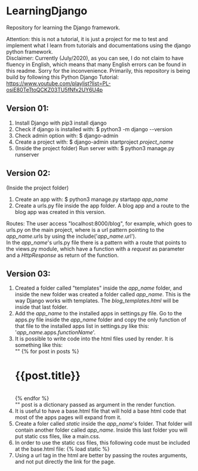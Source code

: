 # LearningDjango
Repository for learning the Django framework.

Attention: this is not a tutorial, it is just a project for me to test and implement what I learn from tutorials and documentations using the django python framework. <br>
Disclaimer: Currently (July/2020), as you can see, I do not claim to have fluency in English, which means that many English errors can be found in this readme. Sorry for the inconvenience.
Primarily, this repository is being build by following this Python Django Tutorial: https://www.youtube.com/playlist?list=PL-osiE80TeTtoQCKZ03TU5fNfx2UY6U4p

## Version 01:
 1. Install Django with pip3 install django
 2. Check if django is installed with: $ python3 -m django --version
 3. Check admin option with: $ django-admin
 3. Create a project with: $ django-admin startproject _project_name_
 4. (Inside the project folder) Run server with: $ python3 manage.py runserver

## Version 02:
 (Inside the project folder)
 1. Create an app with: $ python3 manage.py startapp _app_name_
 2. Create a urls.py file inside the app folder.
 A blog app and a route to the blog app was created in this version.

 Routes:
  The user access "localhost:8000/blog", for example, which goes to urls.py on the main project, where is a url pattern pointing to the _app_name_.urls by using the include('_app_name_.url'). <br> In the _app_name_'s urls.py file there is a pattern with a route that points to the views.py module, which have a function with a _request_ as parameter and a _HttpResponse_ as return of the function.

## Version 03:
  1. Created a folder called "templates" inside the _app_name_ folder, and inside the new folder was created a folder called _app_name_. This is the way Django works with templates. The _blog_templates.html_ will be inside that last folder.
  2. Add the _app_name_ to the installed apps in settings.py file. Go to the apps.py file inside the _app_name_ folder and copy the only function of that file to the installed apps list in settings.py like this: '_app_name_.apps._functionName_'.
  3. It is possible to write code into the html files used by render. It is something like this:<br>
 "" {% for post in posts %}<br>
    <h1>{{post.title}}</h1><br>
  {% endfor %}<br> ""
  post is a dictionary passed as argument in the render function.
  4. It is useful to have a base.html file that will hold a base html code that most of the apps pages will expand from it.
  5. Create a foler called _static_ inside the _app_name_'s folder. That folder will contain another folder called _app_name_. Inside this last folder you will put static css files, like a main.css.
  6. In order to use the static css files, this following code must be included at the base.html file: {% load static %}
  7. Using a url tag in the html are better by passing the routes arguments, and not put directly the link for the page.
